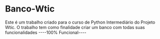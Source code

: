 # Banco-Wtic
Este é um trabalho criado para o curso de Python Intermediário do Projeto Wtic. O trabalho tem como finalidade criar um banco com todas suas funcionalidades 
----100% Funcional----
